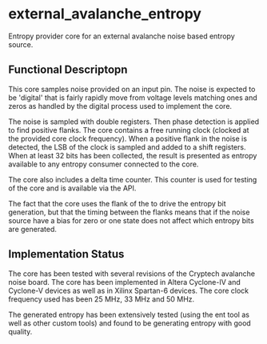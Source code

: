 external_avalanche_entropy
==========================

Entropy provider core for an external avalanche noise based entropy source.

## Functional Descriptopn ##

This core samples noise provided on an input pin. The noise is expected
to be 'digital' that is fairly rapidly move from voltage levels
matching ones and zeros as handled by the digital process used to
implement the core.

The noise is sampled with double registers. Then phase detection is
applied to find positive flanks. The core contains a free running clock
(clocked at the provided core clock frequency). When a positive flank in
the noise is detected, the LSB of the clock is sampled and added to a
shift registers. When at least 32 bits has been collected, the result is
presented as entropy available to any entropy consumer connected to the
core.

The core also includes a delta time counter. This counter is used for
testing of the core and is available via the API.

The fact that the core uses the flank of the to drive the entropy bit
generation, but that the timing between the flanks means that if
the noise source have a bias for zero or one state does not affect which
entropy bits are generated.


## Implementation Status ##

The core has been tested with several revisions of the Cryptech
avalanche noise board. The core has been implemented in Altera
Cyclone-IV and Cyclone-V devices as well as in Xilinx Spartan-6
devices. The core clock frequency used has been 25 MHz, 33 MHz and 50
MHz.

The generated entropy has been extensively tested (using the ent tool as
well as other custom tools) and found to be generating entropy with good
quality.
